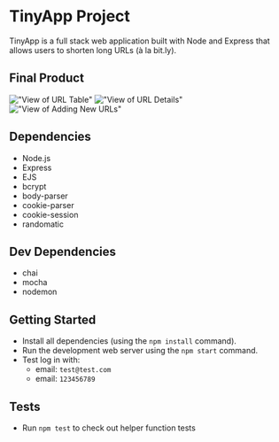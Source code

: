 # TinyApp Project

TinyApp is a full stack web application built with Node and Express that allows users to shorten long URLs (à la bit.ly).

## Final Product

!["View of URL Table"](https://github.com/thelittleblacksmith/tinyapp/blob/master/docs/url-table.png)
!["View of URL Details"](https://github.com/thelittleblacksmith/tinyapp/blob/master/docs/url-details.png)
!["View of Adding New URLs"](https://github.com/thelittleblacksmith/tinyapp/blob/master/docs/new-url.png)

## Dependencies

- Node.js
- Express
- EJS
- bcrypt
- body-parser
- cookie-parser
- cookie-session
- randomatic

## Dev Dependencies

- chai
- mocha
- nodemon

## Getting Started

- Install all dependencies (using the `npm install` command).
- Run the development web server using the `npm start` command.
- Test log in with:
  - email: `test@test.com`
  - email: `123456789`

## Tests

- Run `npm test` to check out helper function tests
